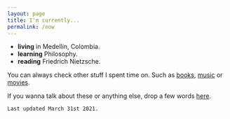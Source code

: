 ```yaml
---
layout: page
title: I'm currently...
permalink: /now
---
```

* **living** in Medellín, Colombia.
* **learning** Philosophy.
* **reading** Friedrich Nietzsche.

You can always check other stuff I spent time on. Such as [books](/books), [music](/music) or [movies](/movies).

If you wanna talk about these or anything else, drop a few words [here](/contact).

`Last updated March 31st 2021.`
